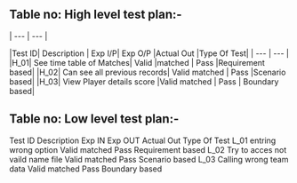 ## Table no: High level test plan:-

| --- | --- |

|Test ID|	Description	 |                  Exp I/P|	Exp O/P	 |Actual Out	|Type Of Test|
| --- | --- |
|H_01|	See time table of Matches|	Valid	|matched |	Pass	 |Requirement based|
|H_02|	Can see all previous records|	Valid	matched	| Pass	 |Scenario based|
|H_03|	View Player details score	|Valid	matched	    |  Pass   |	Boundary based|

## Table no: Low level test plan:-

Test ID	Description	                                Exp IN	   Exp OUT	Actual Out	Type Of Test
L_01	entring wrong option             	  Valid	       matched	   Pass	Requirement based
L_02	Try to acces not vaild name file   Valid	  matched	   Pass 	Scenario based
L_03	Calling wrong team data            	Valid	    matched	     Pass	  Boundary based

